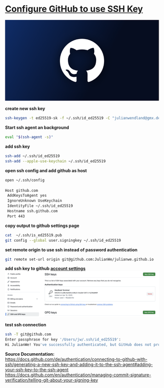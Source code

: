 # [**Configure GitHub to use SSH Key**](https://docs.github.com/de/authentication/connecting-to-github-with-ssh/generating-a-new-ssh-key-and-adding-it-to-the-ssh-agent#adding-your-ssh-key-to-the-ssh-agent)


![](../../github/files/images/github.jpg)


**create new ssh key**
```sh
ssh-keygen -t ed25519-sk -f ~/.ssh/id_ed25519 -C "julianwendland@gmx.de" ; cat ~/.ssh/id_ed25519.pub
```

**Start ssh agent an background**
```sh
eval "$(ssh-agent -s)"
```

**add ssh key**
```sh
ssh-add ~/.ssh/id_ed25519
ssh-add --apple-use-keychain ~/.ssh/id_ed25519
```

**open ssh config and add github as host**
```sh
open ~/.ssh/config

Host github.com
 AddKeysToAgent yes
 IgnoreUnknown UseKeychain
 IdentityFile ~/.ssh/id_ed25519
 Hostname ssh.github.com
 Port 443 
```

**copy output to github settings page**
```sh
cat  ~/.ssh/is_ed25519.pub
git config --global user.signingkey ~/.ssh/id_ed25519
```

**set remote origin to use ssh instead of password authentication**
```sh
git remote set-url origin git@github.com:JulianWe/julianwe.github.io
```


**add ssh key to github [account settings](https://github.com/settings/keys)**
![](../../github/files/images/github-1.jpg)

**test ssh connection**
```sh
ssh -T git@github.com
Enter passphrase for key '/Users/jw/.ssh/id_ed25519': 
Hi JulianWe! You've successfully authenticated, but GitHub does not provide shell access.
```




**Source Documentation:**
https://docs.github.com/de/authentication/connecting-to-github-with-ssh/generating-a-new-ssh-key-and-adding-it-to-the-ssh-agent#adding-your-ssh-key-to-the-ssh-agent
https://docs.github.com/en/authentication/managing-commit-signature-verification/telling-git-about-your-signing-key

